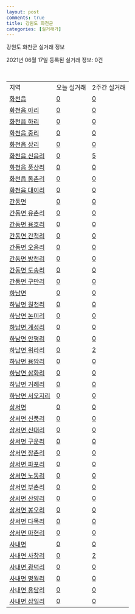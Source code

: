 ```yaml
---
layout: post
comments: true
title: 강원도 화천군
categories: [실거래가]
---
```


강원도 화천군 실거래 정보

2021년 06월 17일 등록된 실거래 정보: 0건

<script type="text/javascript">
  google.charts.load('current', {'packages':['corechart']});
  google.charts.setOnLoadCallback(drawChart);

  function drawChart() {
    var data = google.visualization.arrayToDataTable([['거래일', '매매', '전월세', '전매'], ['2021-04', 2, 0, 0], ['2021-05', 4, 1, 0], ['2021-06', 1, 1, 0]]);

    var options = {
      title: '최근 유형별 거래량 추이',
      legend: { position: 'bottom' }
    };

    var chart = new google.visualization.LineChart(document.getElementById('columnchart_material'));
    chart.draw(data, (options));
  }
</script>

<div id="columnchart_material" style="width: 450px; margin-left: -35px"></div>
<br>
<table class="sortable">
  <tr>
    <td>지역</td>
    <td>오늘 실거래</td>
    <td>2주간 실거래</td>
  </tr>

  
  <tr class="item">
    <td><a href="4279025000.html">화천읍</a></td>
    <td><a href="4279025000.html">0</a></td>
    <td><a href="4279025000.html">0</a></td>
  </tr>
    

  <tr class="item">
    <td><a href="4279025021.html">화천읍 아리</a></td>
    <td><a href="4279025021.html">0</a></td>
    <td><a href="4279025021.html">0</a></td>
  </tr>
    

  <tr class="item">
    <td><a href="4279025022.html">화천읍 하리</a></td>
    <td><a href="4279025022.html">0</a></td>
    <td><a href="4279025022.html">0</a></td>
  </tr>
    

  <tr class="item">
    <td><a href="4279025023.html">화천읍 중리</a></td>
    <td><a href="4279025023.html">0</a></td>
    <td><a href="4279025023.html">0</a></td>
  </tr>
    

  <tr class="item">
    <td><a href="4279025024.html">화천읍 상리</a></td>
    <td><a href="4279025024.html">0</a></td>
    <td><a href="4279025024.html">0</a></td>
  </tr>
    

  <tr class="item">
    <td><a href="4279025025.html">화천읍 신읍리</a></td>
    <td><a href="4279025025.html">0</a></td>
    <td><a href="4279025025.html">5</a></td>
  </tr>
    

  <tr class="item">
    <td><a href="4279025026.html">화천읍 풍산리</a></td>
    <td><a href="4279025026.html">0</a></td>
    <td><a href="4279025026.html">0</a></td>
  </tr>
    

  <tr class="item">
    <td><a href="4279025027.html">화천읍 동촌리</a></td>
    <td><a href="4279025027.html">0</a></td>
    <td><a href="4279025027.html">0</a></td>
  </tr>
    

  <tr class="item">
    <td><a href="4279025028.html">화천읍 대이리</a></td>
    <td><a href="4279025028.html">0</a></td>
    <td><a href="4279025028.html">0</a></td>
  </tr>
    

  <tr class="item">
    <td><a href="4279031000.html">간동면</a></td>
    <td><a href="4279031000.html">0</a></td>
    <td><a href="4279031000.html">0</a></td>
  </tr>
    

  <tr class="item">
    <td><a href="4279031021.html">간동면 유촌리</a></td>
    <td><a href="4279031021.html">0</a></td>
    <td><a href="4279031021.html">0</a></td>
  </tr>
    

  <tr class="item">
    <td><a href="4279031022.html">간동면 용호리</a></td>
    <td><a href="4279031022.html">0</a></td>
    <td><a href="4279031022.html">0</a></td>
  </tr>
    

  <tr class="item">
    <td><a href="4279031023.html">간동면 간척리</a></td>
    <td><a href="4279031023.html">0</a></td>
    <td><a href="4279031023.html">0</a></td>
  </tr>
    

  <tr class="item">
    <td><a href="4279031024.html">간동면 오음리</a></td>
    <td><a href="4279031024.html">0</a></td>
    <td><a href="4279031024.html">0</a></td>
  </tr>
    

  <tr class="item">
    <td><a href="4279031025.html">간동면 방천리</a></td>
    <td><a href="4279031025.html">0</a></td>
    <td><a href="4279031025.html">0</a></td>
  </tr>
    

  <tr class="item">
    <td><a href="4279031026.html">간동면 도송리</a></td>
    <td><a href="4279031026.html">0</a></td>
    <td><a href="4279031026.html">0</a></td>
  </tr>
    

  <tr class="item">
    <td><a href="4279031027.html">간동면 구만리</a></td>
    <td><a href="4279031027.html">0</a></td>
    <td><a href="4279031027.html">0</a></td>
  </tr>
    

  <tr class="item">
    <td><a href="4279032000.html">하남면</a></td>
    <td><a href="4279032000.html">0</a></td>
    <td><a href="4279032000.html">0</a></td>
  </tr>
    

  <tr class="item">
    <td><a href="4279032021.html">하남면 원천리</a></td>
    <td><a href="4279032021.html">0</a></td>
    <td><a href="4279032021.html">0</a></td>
  </tr>
    

  <tr class="item">
    <td><a href="4279032022.html">하남면 논미리</a></td>
    <td><a href="4279032022.html">0</a></td>
    <td><a href="4279032022.html">0</a></td>
  </tr>
    

  <tr class="item">
    <td><a href="4279032023.html">하남면 계성리</a></td>
    <td><a href="4279032023.html">0</a></td>
    <td><a href="4279032023.html">0</a></td>
  </tr>
    

  <tr class="item">
    <td><a href="4279032024.html">하남면 안평리</a></td>
    <td><a href="4279032024.html">0</a></td>
    <td><a href="4279032024.html">0</a></td>
  </tr>
    

  <tr class="item">
    <td><a href="4279032025.html">하남면 위라리</a></td>
    <td><a href="4279032025.html">0</a></td>
    <td><a href="4279032025.html">2</a></td>
  </tr>
    

  <tr class="item">
    <td><a href="4279032026.html">하남면 용암리</a></td>
    <td><a href="4279032026.html">0</a></td>
    <td><a href="4279032026.html">0</a></td>
  </tr>
    

  <tr class="item">
    <td><a href="4279032027.html">하남면 삼화리</a></td>
    <td><a href="4279032027.html">0</a></td>
    <td><a href="4279032027.html">0</a></td>
  </tr>
    

  <tr class="item">
    <td><a href="4279032028.html">하남면 거례리</a></td>
    <td><a href="4279032028.html">0</a></td>
    <td><a href="4279032028.html">0</a></td>
  </tr>
    

  <tr class="item">
    <td><a href="4279032029.html">하남면 서오지리</a></td>
    <td><a href="4279032029.html">0</a></td>
    <td><a href="4279032029.html">0</a></td>
  </tr>
    

  <tr class="item">
    <td><a href="4279033000.html">상서면</a></td>
    <td><a href="4279033000.html">0</a></td>
    <td><a href="4279033000.html">0</a></td>
  </tr>
    

  <tr class="item">
    <td><a href="4279033021.html">상서면 신풍리</a></td>
    <td><a href="4279033021.html">0</a></td>
    <td><a href="4279033021.html">0</a></td>
  </tr>
    

  <tr class="item">
    <td><a href="4279033022.html">상서면 신대리</a></td>
    <td><a href="4279033022.html">0</a></td>
    <td><a href="4279033022.html">0</a></td>
  </tr>
    

  <tr class="item">
    <td><a href="4279033023.html">상서면 구운리</a></td>
    <td><a href="4279033023.html">0</a></td>
    <td><a href="4279033023.html">0</a></td>
  </tr>
    

  <tr class="item">
    <td><a href="4279033024.html">상서면 장촌리</a></td>
    <td><a href="4279033024.html">0</a></td>
    <td><a href="4279033024.html">0</a></td>
  </tr>
    

  <tr class="item">
    <td><a href="4279033025.html">상서면 파포리</a></td>
    <td><a href="4279033025.html">0</a></td>
    <td><a href="4279033025.html">0</a></td>
  </tr>
    

  <tr class="item">
    <td><a href="4279033026.html">상서면 노동리</a></td>
    <td><a href="4279033026.html">0</a></td>
    <td><a href="4279033026.html">0</a></td>
  </tr>
    

  <tr class="item">
    <td><a href="4279033027.html">상서면 부촌리</a></td>
    <td><a href="4279033027.html">0</a></td>
    <td><a href="4279033027.html">0</a></td>
  </tr>
    

  <tr class="item">
    <td><a href="4279033028.html">상서면 산양리</a></td>
    <td><a href="4279033028.html">0</a></td>
    <td><a href="4279033028.html">0</a></td>
  </tr>
    

  <tr class="item">
    <td><a href="4279033029.html">상서면 봉오리</a></td>
    <td><a href="4279033029.html">0</a></td>
    <td><a href="4279033029.html">0</a></td>
  </tr>
    

  <tr class="item">
    <td><a href="4279033030.html">상서면 다목리</a></td>
    <td><a href="4279033030.html">0</a></td>
    <td><a href="4279033030.html">0</a></td>
  </tr>
    

  <tr class="item">
    <td><a href="4279033031.html">상서면 마현리</a></td>
    <td><a href="4279033031.html">0</a></td>
    <td><a href="4279033031.html">0</a></td>
  </tr>
    

  <tr class="item">
    <td><a href="4279034000.html">사내면</a></td>
    <td><a href="4279034000.html">0</a></td>
    <td><a href="4279034000.html">0</a></td>
  </tr>
    

  <tr class="item">
    <td><a href="4279034021.html">사내면 사창리</a></td>
    <td><a href="4279034021.html">0</a></td>
    <td><a href="4279034021.html">2</a></td>
  </tr>
    

  <tr class="item">
    <td><a href="4279034022.html">사내면 광덕리</a></td>
    <td><a href="4279034022.html">0</a></td>
    <td><a href="4279034022.html">0</a></td>
  </tr>
    

  <tr class="item">
    <td><a href="4279034023.html">사내면 명월리</a></td>
    <td><a href="4279034023.html">0</a></td>
    <td><a href="4279034023.html">0</a></td>
  </tr>
    

  <tr class="item">
    <td><a href="4279034024.html">사내면 용담리</a></td>
    <td><a href="4279034024.html">0</a></td>
    <td><a href="4279034024.html">0</a></td>
  </tr>
    

  <tr class="item">
    <td><a href="4279034025.html">사내면 삼일리</a></td>
    <td><a href="4279034025.html">0</a></td>
    <td><a href="4279034025.html">0</a></td>
  </tr>
    


</table>


    